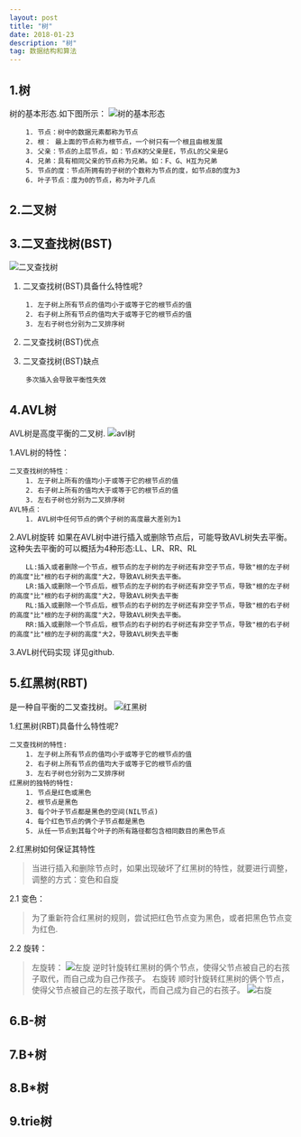 ```yaml
---
layout: post
title: "树"
date: 2018-01-23
description: "树"
tag: 数据结构和算法
---
```


## 1.树
   树的基本形态.如下图所示：
   ![树的基本形态](https://images2015.cnblogs.com/blog/801753/201602/801753-20160212120244792-2033644242.png)
```
    1. 节点：树中的数据元素都称为节点
    2. 根： 最上面的节点称为根节点，一个树只有一个根且由根发展
    3. 父亲：节点的上层节点，如：节点K的父亲是E，节点L的父亲是G
    4. 兄弟：具有相同父亲的节点称为兄弟。如：F、G、H互为兄弟
    5. 节点的度：节点所拥有的子树的个数称为节点的度，如节点B的度为3
    6. 叶子节点：度为0的节点，称为叶子几点
```

## 2.二叉树


## 3.二叉查找树(BST)
![二叉查找树](https://allenfancy.github.io/images/mysql/bst.png)
1. 二叉查找树(BST)具备什么特性呢?
```
    1. 左子树上所有节点的值均小于或等于它的根节点的值
    2. 右子树上所有节点的值均大于或等于它的根节点的值
    3. 左右子树也分别为二叉排序树
```
2. 二叉查找树(BST)优点

3. 二叉查找树(BST)缺点
```
    多次插入会导致平衡性失效
```

## 4.AVL树
AVL树是高度平衡的二叉树.
![avl树](https://allenfancy.github.io/images/mysql/avl.png)

1.AVL树的特性：

```
二叉查找树的特性：
    1. 左子树上所有的值均小于或等于它的根节点的值
    2. 右子树上所有的值均大于或等于它的根节点的值
    3. 左右子树也分别为二叉排序树
AVL特点：
    1. AVL树中任何节点的俩个子树的高度最大差别为1
```

2.AVL树旋转
如果在AVL树中进行插入或删除节点后，可能导致AVL树失去平衡。这种失去平衡的可以概括为4种形态:LL、LR、RR、RL

```
    LL:插入或者删除一个节点，根节点的左子树的左子树还有非空子节点，导致"根的左子树的高度"比"根的右子树的高度"大2，导致AVL树失去平衡。
    LR:插入或删除一个节点后，根节点的左子树的右子树还有非空子节点，导致"根的左子树的高度"比"根的右子树的高度"大2，导致AVL树失去平衡
    RL:插入或删除一个节点后，根节点的右子树的左子树还有非空子节点，导致"根的右子树的高度"比"根的左子树的高度"大2，导致AVL树失去平衡。
    RR:插入或删除一个节点后，根节点的右子树的右子树还有非空子节点，导致"根的右子树的高度"比"根的左子树的高度"大2，导致AVL树失去平衡
```
3.AVL树代码实现
    详见github.


## 5.红黑树(RBT)
是一种自平衡的二叉查找树。
![红黑树](https://allenfancy.github.io/images/mysql/rbt.png)

1.红黑树(RBT)具备什么特性呢?

```
二叉查找树的特性:
    1. 左子树上所有节点的值均小于或等于它的根节点的值
    2. 右子树上所有节点的值均大于或等于它的根节点的值
    3. 左右子树也分别为二叉排序树
红黑树的独特的特性:
    1. 节点是红色或黑色
    2. 根节点是黑色
    3. 每个叶子节点都是黑色的空间(NIL节点)
    4. 每个红色节点的俩个子节点都是黑色
    5. 从任一节点到其每个叶子的所有路径都包含相同数目的黑色节点
```

2.红黑树如何保证其特性
>当进行插入和删除节点时，如果出现破坏了红黑树的特性，就要进行调整，调整的方式：变色和自旋

2.1 变色：
>为了重新符合红黑树的规则，尝试把红色节点变为黑色，或者把黑色节点变为红色.

2.2 旋转：
>左旋转：
    ![左旋](https://allenfancy.github.io/images/mysql/左旋.png)
        逆时针旋转红黑树的俩个节点，使得父节点被自己的右孩子取代，而自己成为自己作孩子。
>右旋转
        顺时针旋转红黑树的俩个节点，使得父节点被自己的左孩子取代，而自己成为自己的右孩子。
    ![右旋](https://allenfancy.github.io/images/mysql/右旋.png)


## 6.B-树

## 7.B+树

## 8.B*树

## 9.trie树

